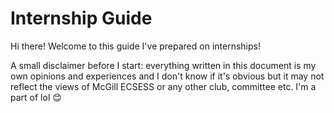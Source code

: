 # Internship Guide

Hi there! Welcome to this guide I've prepared on internships! 

A small disclaimer before I start: everything written in this document is my own opinions and experiences and I don't know if it's obvious but it may not reflect the views of McGill ECSESS or any other club, committee etc. I'm a part of lol :blush:



